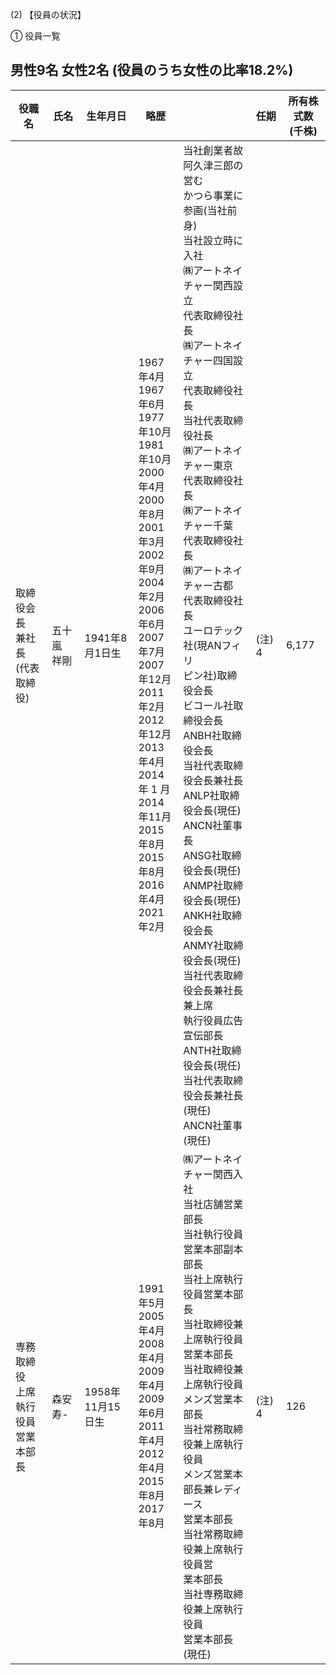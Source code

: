 (2) 【役員の状況】

① 役員一覧

## 男性9名 女性2名 (役員のうち女性の比率18.2%)

| 役職名                      | 氏名        | 生年月日         | 略歴                                                                                                                                                                                                                                         |                                                                                                                                                                                                                                                                                                                                                                                                                                                                        | 任期    | 所有株式数<br>(千株) |
|--------------------------|-----------|--------------|--------------------------------------------------------------------------------------------------------------------------------------------------------------------------------------------------------------------------------------------|------------------------------------------------------------------------------------------------------------------------------------------------------------------------------------------------------------------------------------------------------------------------------------------------------------------------------------------------------------------------------------------------------------------------------------------------------------------------|-------|---------------|
| 取締役会長<br>兼社長<br>(代表取締役)  | 五十嵐<br>祥剛 | 1941年8月1日生   | 1967年4月<br>1967年6月<br>1977年10月<br>1981年10月<br>2000年4月<br>2000年8月<br>2001年3月<br>2002年9月<br>2004年2月<br>2006年6月<br>2007年7月<br>2007年12月<br>2011年2月<br>2012年12月<br>2013年4月<br>2014年 1 月<br>2014年11月<br>2015年8月<br>2015年8月<br>2016年4月<br>2021年2月 | 当社創業者故阿久津三郎の営む<br>かつら事業に参画(当社前身)<br>当社設立時に入社<br>㈱アートネイチャー関西設立<br>代表取締役社長<br>㈱アートネイチャー四国設立<br>代表取締役社長<br>当社代表取締役社長<br>㈱アートネイチャー東京<br>代表取締役社長<br>㈱アートネイチャー千葉<br>代表取締役社長<br>㈱アートネイチャー古都<br>代表取締役社長<br>ユーロテック社(現ANフィリ<br>ピン社)取締役会長<br>ビコール社取締役会長<br>ANBH社取締役会長<br>当社代表取締役会長兼社長<br>ANLP社取締役会長(現任)<br>ANCN社董事長<br>ANSG社取締役会長(現任)<br>ANMP社取締役会長(現任)<br>ANKH社取締役会長<br>ANMY社取締役会長(現任)<br>当社代表取締役会長兼社長兼上席<br>執行役員広告宣伝部長<br>ANTH社取締役会長(現任)<br>当社代表取締役会長兼社長<br>(現任)<br>ANCN社董事(現任) | (注) 4 | 6,177         |
| 専務取締役<br>上席執行役員<br>営業本部長 | 森安 寿-     | 1958年11月15日生 | 1991年5月<br>2005年4月<br>2008年4月<br>2009年4月<br>2009年6月<br>2011年4月<br>2012年4月<br>2015年8月<br>2017年8月                                                                                                                                            | ㈱アートネイチャー関西入社<br>当社店舗営業部長<br>当社執行役員営業本部副本部長<br>当社上席執行役員営業本部長<br>当社取締役兼上席執行役員<br>営業本部長<br>当社取締役兼上席執行役員<br>メンズ営業本部長<br>当社常務取締役兼上席執行役員<br>メンズ営業本部長兼レディース<br>営業本部長<br>当社常務取締役兼上席執行役員営<br>業本部長<br>当社専務取締役兼上席執行役員<br>営業本部長(現任)                                                                                                                                                                                                                                               | (注) 4 | 126           |